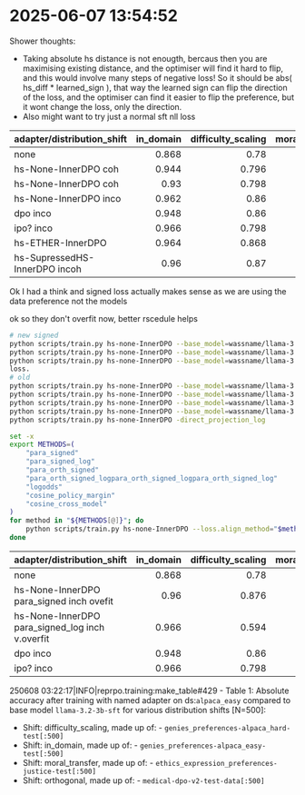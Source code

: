 
# 2025-06-07 13:54:52

Shower thoughts:
- Taking absolute hs distance is not enougth, bercaus then you are maximising existing distance, and the optimiser will find it hard to flip, and this would involve many steps of negative loss! So it should be abs( hs_diff * learned_sign ), that way the learned sign can flip the direction of the loss, and the optimiser can find it easier to flip the preference, but it wont change the loss, only the direction.
- Also might want to try just a normal sft nll loss


| adapter/distribution_shift     | in_domain | difficulty_scaling | moral_transfer | orthogonal |
| :----------------------------- | --------: | -----------------: | -------------: | ---------: |
| none                           |     0.868 |               0.78 |           0.27 |      0.414 |
| hs-None-InnerDPO coh           |     0.944 |              0.796 |          0.242 |      0.438 |
| hs-None-InnerDPO coh           |      0.93 |              0.798 |          0.268 |      0.414 |
| hs-None-InnerDPO inco          |     0.962 |               0.86 |            0.3 |      0.528 |
| dpo inco                       |     0.948 |               0.86 |          0.316 |      0.468 |
| ipo? inco                      |     0.966 |              0.798 |          0.366 |      0.558 |
| hs-ETHER-InnerDPO              |     0.964 |              0.868 |          0.302 |      0.518 |
| hs-SupressedHS-InnerDPO  incoh |      0.96 |               0.87 |          0.276 |      0.586 |

Ok I had a think and signed loss actually makes sense as we are using the data preference not the models



ok so they don't overfit now, better rscedule helps

```sh
# new signed
python scripts/train.py hs-none-InnerDPO --base_model=wassname/llama-3.2-3b-sft --loss.align_method=para
python scripts/train.py hs-none-InnerDPO --base_model=wassname/llama-3.2-3b-sft --loss.align_method=para
python scripts/train.py hs-none-InnerDPO --base_model=wassname/llama-3.2-3b-sft --loss.align_method=para
loss.
# old
python scripts/train.py hs-none-InnerDPO --base_model=wassname/llama-3.2-3b-sft --loss.align_method=para_orth2
python scripts/train.py hs-none-InnerDPO --base_model=wassname/llama-3.2-3b-sft --loss.align_method=para_orth
python scripts/train.py hs-none-InnerDPO --base_model=wassname/llama-3.2-3b-sft --loss.align_method=orth
python scripts/train.py hs-none-InnerDPO --base_model=wassname/llama-3.2-3b-sft --loss.align_method=direct_projection
python scripts/train.py hs-none-InnerDPO -direct_projection_log

set -x
export METHODS=(
    "para_signed"
    "para_signed_log"
    "para_orth_signed"
    "para_orth_signed_logpara_orth_signed_logpara_orth_signed_log"
    "logodds"
    "cosine_policy_margin"
    "cosine_cross_model"
)
for method in "${METHODS[@]}"; do
    python scripts/train.py hs-none-InnerDPO --loss.align_method="$method"
done
```


| adapter/distribution_shift       | in_domain | difficulty_scaling | moral_transfer | orthogonal |
| :------------------------------- | --------: | -----------------: | -------------: | ---------: |
| none                             |     0.868 |               0.78 |           0.27 |      0.414 |
| hs-None-InnerDPO para_signed inch ovefit     |      0.96 |              0.876 |          0.258 |       0.64 |
| hs-None-InnerDPO para_signed_log inch v.overfit |     0.966 |              0.594 |           0.35 |      0.646 |
| dpo inco                         |     0.948 |               0.86 |          0.316 |      0.468 |
| ipo? inco                        |     0.966 |              0.798 |          0.366 |      0.558 |

250608 03:22:17|INFO|reprpo.training:make_table#429 - Table 1: Absolute accuracy after training with named adapter on ds:`alpaca_easy` compared to base model `llama-3.2-3b-sft` for various distribution shifts [N=500]:
- Shift: difficulty_scaling, made up of:
        - `genies_preferences-alpaca_hard-test[:500]`
- Shift: in_domain, made up of:
        - `genies_preferences-alpaca_easy-test[:500]`
- Shift: moral_transfer, made up of:
        - `ethics_expression_preferences-justice-test[:500]`
- Shift: orthogonal, made up of:
        - `medical-dpo-v2-test-data[:500]`
